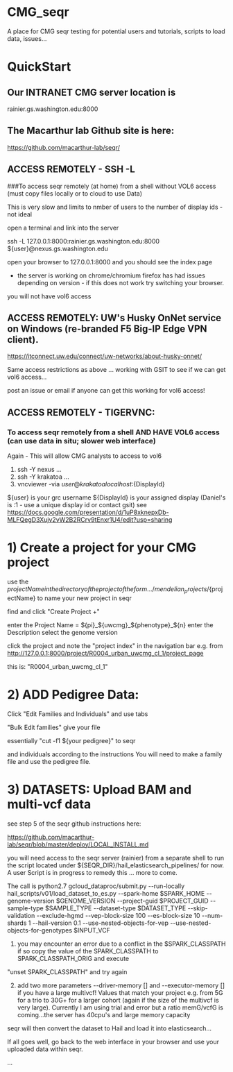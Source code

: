 # CMG_seqr
A place for CMG seqr testing for potential users and tutorials, scripts to load data, issues...

# QuickStart
## Our INTRANET CMG server location is 
rainier.gs.washington.edu:8000

## The Macarthur lab Github site is here:

https://github.com/macarthur-lab/seqr/

## ACCESS REMOTELY - SSH -L
###To access seqr remotely (at home) from a shell without VOL6 access (must copy files locally or to cloud to use Data)

This is very slow and limits to nmber of users to the number of display ids - not ideal

open a terminal and link into the server

ssh -L 127.0.0.1:8000:rainier.gs.washington.edu:8000 ${user}@nexus.gs.washington.edu

open your browser to 127.0.0.1:8000 and you should see the index page 
* the server is working on chrome/chromium firefox has had issues depending on version - if this does not work try switching your browser.

you will not have vol6 access

## ACCESS REMOTELY: UW's Husky OnNet service on Windows (re-branded F5 Big-IP Edge VPN client).

https://itconnect.uw.edu/connect/uw-networks/about-husky-onnet/

Same access restrictions as above ... working with GSIT to see if we can get vol6 access...

post an issue or email if anyone can get this working for vol6 access!

## ACCESS REMOTELY - TIGERVNC: 
### To access seqr remotely from a shell AND HAVE VOL6 access (can use data in situ; slower web interface)

Again - This will allow CMG analysts to access to vol6 

1) ssh -Y nexus ...
2) ssh -Y krakatoa ...
3) vncviewer -via ${user}@krakatoa localhost:${DisplayId}

${user} is your grc username
${DisplayId} is your assigned display (Daniel's is :1 - use a unique display id or contact gsit)
see https://docs.google.com/presentation/d/1uP8xknepxDb-MLFQegD3Xujv2vW2B2RCrv9tEnxr1U4/edit?usp=sharing

# 1) Create a project for your CMG project
use the ${projectName} in the directory of the project of the form .../mendelian_projects/${projectName}
to name your new project in seqr

find and click "Create Project +"

enter the Project Name = ${pi}_${uwcmg}_${phenotype}_${n}
enter the Description
select the genome version

click the project and note the "project index" in the navigation bar e.g.
from 
http://127.0.0.1:8000/project/R0004_urban_uwcmg_cl_1/project_page

this is:
"R0004_urban_uwcmg_cl_1"

# 2) ADD Pedigree Data:
Click "Edit Families and Individuals" and use tabs

"Bulk Edit families"
give your file 

essentially "cut -f1 ${your pedigree}" to seqr

and individuals according to the instructions 
You will need to make a family file and use the pedigree file.

# 3) DATASETS: Upload BAM and multi-vcf data 

see step 5 of the seqr github instructions here: 

https://github.com/macarthur-lab/seqr/blob/master/deploy/LOCAL_INSTALL.md

you will need access to the seqr server (rainier) from a separate shell to run the script located under ${SEQR_DIR}/hail_elasticsearch_pipelines/ for now. A user Script is in progress to remedy this ... more to come.

The call is
python2.7 gcloud_dataproc/submit.py --run-locally hail_scripts/v01/load_dataset_to_es.py  --spark-home $SPARK_HOME --genome-version $GENOME_VERSION --project-guid $PROJECT_GUID --sample-type $SAMPLE_TYPE --dataset-type $DATASET_TYPE --skip-validation  --exclude-hgmd --vep-block-size 100 --es-block-size 10 --num-shards 1 --hail-version 0.1 --use-nested-objects-for-vep --use-nested-objects-for-genotypes $INPUT_VCF

1) you may encounter an error due to a conflict in the $SPARK_CLASSPATH if so copy the value of the SPARK_CLASSPATH to SPARK_CLASSPATH_ORIG and execute

"unset SPARK_CLASSPATH" and try again

2) add two more parameters --driver-memory [] and --executor-memory [] if you have a large multivcf!  Values that match your project e.g. from 5G for a trio to 30G+ for a larger cohort (again if the size of the multivcf is very large). Currently I am using trial and error but a ratio memG/vcfG is coming...the server has 40cpu's and large memory capacity

seqr will then convert the dataset to Hail and load it into elasticsearch...

If all goes well, go back to the web interface in your browser and use your uploaded data within seqr.

...
